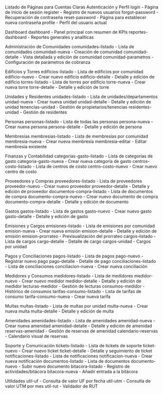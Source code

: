 Listado de Páginas para Cuentas Claras
Autenticación y Perfil
login - Página de inicio de sesión
register - Registro de nuevos usuarios
forgot-password - Recuperación de contraseña
reset-password - Página para establecer nueva contraseña
profile - Perfil del usuario actual

Dashboard
dashboard - Panel principal con resumen de KPIs
reportes-dashboard - Reportes generales y analíticas

Administración de Comunidades
comunidades-listado - Lista de comunidades
comunidad-nueva - Creación de comunidad
comunidad-detalle - Vista detallada y edición de comunidad
comunidad-parametros - Configuración de parámetros de cobranza

Edificios y Torres
edificios-listado - Lista de edificios por comunidad
edificio-nuevo - Crear nuevo edificio
edificio-detalle - Detalle y edición de edificio
torres-listado - Lista de torres por edificio
torre-nueva - Crear nueva torre
torre-detalle - Detalle y edición de torre

Unidades y Residentes
unidades-listado - Lista de unidades/departamentos
unidad-nueva - Crear nueva unidad
unidad-detalle - Detalle y edición de unidad
tenencias-unidad - Gestión de propietarios/tenencias
residentes-unidad - Gestión de residentes

Personas
personas-listado - Lista de todas las personas
persona-nueva - Crear nueva persona
persona-detalle - Detalle y edición de persona

Membresías
membresias-listado - Lista de membresías por comunidad
membresia-nueva - Crear nueva membresía
membresia-editar - Editar membresía existente

Finanzas y Contabilidad
categorias-gasto-listado - Lista de categorías de gasto
categoria-gasto-nueva - Crear nueva categoría de gasto
centros-costo-listado - Lista de centros de costo
centro-costo-nuevo - Crear nuevo centro de costo

Proveedores y Compras
proveedores-listado - Lista de proveedores
proveedor-nuevo - Crear nuevo proveedor
proveedor-detalle - Detalle y edición de proveedor
documentos-compra-listado - Lista de documentos de compra
documento-compra-nuevo - Crear nuevo documento de compra
documento-compra-detalle - Detalle y edición de documento

Gastos
gastos-listado - Lista de gastos
gasto-nuevo - Crear nuevo gasto
gasto-detalle - Detalle y edición de gasto

Emisiones y Cargos
emisiones-listado - Lista de emisiones por comunidad
emision-nueva - Crear nueva emisión
emision-detalle - Detalle y edición de emisión
emision-prorrateo - Previsualización del prorrateo
cargos-listado - Lista de cargos
cargo-detalle - Detalle de cargo
cargos-unidad - Cargos por unidad

Pagos y Conciliaciones
pagos-listado - Lista de pagos
pago-nuevo - Registrar nuevo pago
pago-detalle - Detalle de pago
conciliaciones-listado - Lista de conciliaciones
conciliacion-nueva - Crear nueva conciliación

Medidores y Consumos
medidores-listado - Lista de medidores
medidor-nuevo - Crear nuevo medidor
medidor-detalle - Detalle y edición de medidor
lecturas-medidor - Gestión de lecturas
consumos-medidor - Histórico de consumos
tarifas-consumo-listado - Lista de tarifas de consumo
tarifa-consumo-nueva - Crear nueva tarifa

Multas
multas-listado - Lista de multas por unidad
multa-nueva - Crear nueva multa
multa-detalle - Detalle y edición de multa

Amenidades
amenidades-listado - Lista de amenidades
amenidad-nueva - Crear nueva amenidad
amenidad-detalle - Detalle y edición de amenidad
reservas-amenidad - Gestión de reservas de amenidad
calendario-reservas - Calendario visual de reservas

Soporte y Comunicación
tickets-listado - Lista de tickets de soporte
ticket-nuevo - Crear nuevo ticket
ticket-detalle - Detalle y seguimiento de ticket
notificaciones-listado - Lista de notificaciones
notificacion-nueva - Crear nueva notificación
documentos-listado - Lista de documentos
documento-nuevo - Subir nuevo documento
bitacora-listado - Registro de actividades/bitácora
bitacora-nueva - Añadir entrada a la bitácora

Utilidades
util-uf - Consulta de valor UF por fecha
util-utm - Consulta de valor UTM por mes
util-rut - Validador de RUT